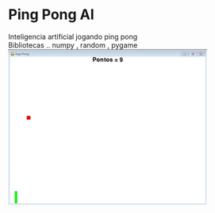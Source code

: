# Ping Pong AI 
Inteligencia artificial jogando ping pong<br> Bibliotecas .. numpy , random , pygame</br>
![Interface](https://github.com/Khufos/Ping-Pong-AI-/blob/main/foto2.jpg)
